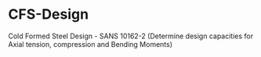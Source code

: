 # CFS-Design
Cold Formed Steel Design - SANS 10162-2 (Determine design capacities for Axial tension, compression and Bending Moments)
